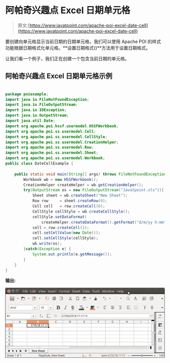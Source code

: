 # 阿帕奇兴趣点 Excel 日期单元格

> 原文:[https://www.javatpoint.com/apache-poi-excel-date-cell](https://www.javatpoint.com/apache-poi-excel-date-cell)

要创建向单元格显示当前日期的日期单元格，我们可以使用 Apache POI 的样式功能根据日期格式化单元格。**设置日期格式()**方法用于设置日期格式。

让我们看一个例子，我们正在创建一个包含当前日期的单元格。

## 阿帕奇兴趣点 Excel 日期单元格示例

```java

package poiexample;
import java.io.FileNotFoundException;
import java.io.FileOutputStream;
import java.io.IOException;
import java.io.OutputStream;
import java.util.Date;
import org.apache.poi.hssf.usermodel.HSSFWorkbook;
import org.apache.poi.ss.usermodel.Cell;
import org.apache.poi.ss.usermodel.CellStyle;
import org.apache.poi.ss.usermodel.CreationHelper;
import org.apache.poi.ss.usermodel.Row;
import org.apache.poi.ss.usermodel.Sheet;
import org.apache.poi.ss.usermodel.Workbook;
public class DateCellExample {

	public static void main(String[] args) throws FileNotFoundException, IOException {
		Workbook wb = new HSSFWorkbook();
		CreationHelper createHelper = wb.getCreationHelper();
	    try(OutputStream os = new FileOutputStream("Javatpoint.xls")){
	        Sheet sheet = wb.createSheet("New Sheet");
	        Row row     = sheet.createRow(0);
	        Cell cell   = row.createCell(0);
	        CellStyle cellStyle = wb.createCellStyle();
	        cellStyle.setDataFormat(
	            createHelper.createDataFormat().getFormat("d/m/yy h:mm"));
	        cell = row.createCell(1);
	        cell.setCellValue(new Date());
	        cell.setCellStyle(cellStyle);
	        wb.write(os);
	    }catch(Exception e) {
	    	System.out.println(e.getMessage());
	    }
	}
}

```

**输出:**

![Apache POI Excel Date Cell](img/cf96362170784dabcfe6e5cd5d5cbd86.png)